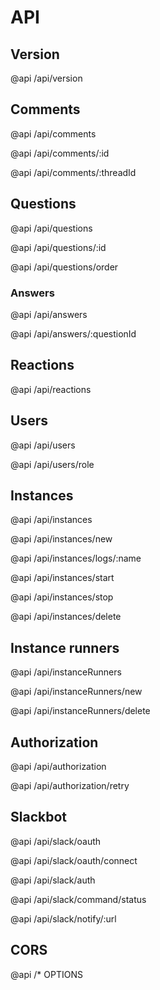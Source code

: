 
# API

## Version

@api /api/version

## Comments

@api /api/comments

@api /api/comments/:id

@api /api/comments/:threadId

## Questions

@api /api/questions

@api /api/questions/:id

@api /api/questions/order

### Answers

@api /api/answers

@api /api/answers/:questionId

## Reactions

@api /api/reactions

## Users

@api /api/users

@api /api/users/role

## Instances

@api /api/instances

@api /api/instances/new

@api /api/instances/logs/:name

@api /api/instances/start

@api /api/instances/stop

@api /api/instances/delete

## Instance runners

@api /api/instanceRunners

@api /api/instanceRunners/new

@api /api/instanceRunners/delete

## Authorization

@api /api/authorization

@api /api/authorization/retry

## Slackbot

@api /api/slack/oauth

@api /api/slack/oauth/connect

@api /api/slack/auth

@api /api/slack/command/status

@api /api/slack/notify/:url

## CORS

@api /* OPTIONS

